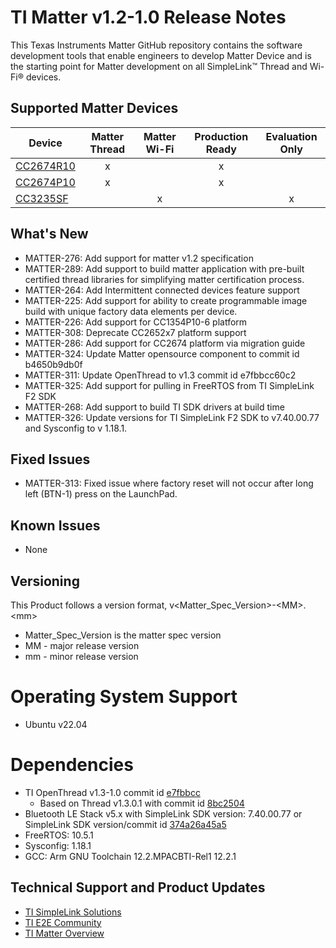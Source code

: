 # TI Matter v1.2-1.0 Release Notes

This Texas Instruments Matter GitHub repository contains the software
development tools that enable engineers to develop Matter Device and is the
starting point for Matter development on all SimpleLink™ Thread and Wi-Fi®
devices.

## Supported Matter Devices

| Device                                            | Matter Thread | Matter Wi-Fi | Production Ready | Evaluation Only |
| ------------------------------------------------- | :-----------: | :----------: | :--------------: | :-------------: |
| [CC2674R10](https://www.ti.com/product/CC2674R10) |       x       |              |        x         |                 |
| [CC2674P10](https://www.ti.com/product/CC2674P10) |       x       |              |        x         |                 |
| [CC3235SF](https://www.ti.com/product/CC3235SF)   |               |      x       |                  |        x        |

## What's New

-   MATTER-276: Add support for matter v1.2 specification
-   MATTER-289: Add support to build matter application with pre-built certified
    thread libraries for simplifying matter certification process.
-   MATTER-264: Add Intermittent connected devices feature support
-   MATTER-225: Add support for ability to create programmable image build with
    unique factory data elements per device.
-   MATTER-226: Add support for CC1354P10-6 platform
-   MATTER-308: Deprecate CC2652x7 platform support
-   MATTER-286: Add support for CC2674 platform via migration guide
-   MATTER-324: Update Matter opensource component to commit id b4650b9db0f
-   MATTER-311: Update OpenThread to v1.3 commit id e7fbbcc60c2
-   MATTER-325: Add support for pulling in FreeRTOS from TI SimpleLink F2 SDK
-   MATTER-268: Add support to build TI SDK drivers at build time
-   MATTER-326: Update versions for TI SimpleLink F2 SDK to v7.40.00.77 and
    Sysconfig to v 1.18.1.

## Fixed Issues

-   MATTER-313: Fixed issue where factory reset will not occur after long left
    (BTN-1) press on the LaunchPad.

## Known Issues

-   None

## Versioning

This Product follows a version format, v<Matter_Spec_Version>-\<MM\>.\<mm\>

-   Matter_Spec_Version is the matter spec version
-   MM - major release version
-   mm - minor release version

# Operating System Support

-   Ubuntu v22.04

# Dependencies

-   TI OpenThread v1.3-1.0 commit id
    [e7fbbcc](https://github.com/TexasInstruments/ot-ti/tree/e7fbbcc60c25d1dec3ed4d02cff9acd866091ce7)
    -   Based on Thread v1.3.0.1 with commit id
        [8bc2504](https://github.com/openthread/openthread/tree/8bc25042ba5cde20605eec2a329c0dff575303f4)
-   Bluetooth LE Stack v5.x with SimpleLink SDK version: 7.40.00.77 or
    SimpleLink SDK version/commit id
    [374a26a45a5](https://github.com/TexasInstruments/simplelink-lowpower-f2-sdk/tree/374a26a45a5b05cd87c62d9a5da04d9e6d0ed319)
-   FreeRTOS: 10.5.1
-   Sysconfig: 1.18.1
-   GCC: Arm GNU Toolchain 12.2.MPACBTI-Rel1 12.2.1

## Technical Support and Product Updates

-   [TI SimpleLink Solutions](https://www.ti.com/wireless-connectivity/overview.html)
-   [TI E2E Community](https://e2e.ti.com/)
-   [TI Matter Overview](https://www.ti.com/matter)
